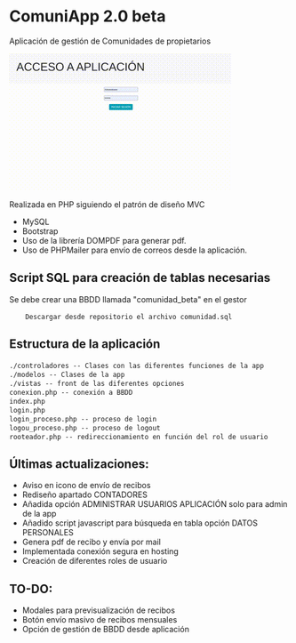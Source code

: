 # ComuniApp 2.0 beta
Aplicación de gestión de Comunidades de propietarios

![imaxe da aplicación](comuniapp.gif)

Realizada en PHP siguiendo el patrón de diseño MVC

* MySQL
* Bootstrap
* Uso de la librería DOMPDF para generar pdf. 
* Uso de PHPMailer para envío de correos desde la aplicación.

## Script SQL para creación de tablas necesarias
 Se debe crear una BBDD llamada "comunidad_beta" en el gestor
~~~
    Descargar desde repositorio el archivo comunidad.sql
~~~

## Estructura de la aplicación
~~~
./controladores -- Clases con las diferentes funciones de la app
./modelos -- Clases de la app
./vistas -- front de las diferentes opciones
conexion.php -- conexión a BBDD
index.php
login.php 
login_proceso.php -- proceso de login
logou_proceso.php -- proceso de logout
rooteador.php -- redireccionamiento en función del rol de usuario
~~~

## Últimas actualizaciones:
* Aviso en icono de envío de recibos
* Rediseño apartado CONTADORES
* Añadida opción ADMINISTRAR USUARIOS APLICACIÓN solo para admin de la app
* Añadido script javascript para búsqueda en tabla opción DATOS PERSONALES
* Genera pdf de recibo y envía por mail
* Implementada conexión segura en hosting
* Creación de diferentes roles de usuario

## TO-DO:
* Modales para previsualización de recibos
* Botón envío masivo de recibos mensuales
* Opción de gestión de BBDD desde aplicación


